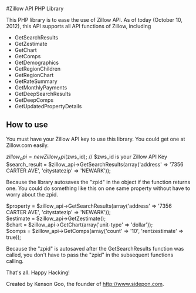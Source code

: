 #Zillow API PHP Library


This PHP library is to ease the use of Zillow API. As of today (October 10, 2012), this API supports all API functions of Zillow, including
* GetSearchResults
* GetZestimate
* GetChart
* GetComps
* GetDemographics
* GetRegionChildren
* GetRegionChart
* GetRateSummary
* GetMonthlyPayments
* GetDeepSearchResults
* GetDeepComps
* GetUpdatedPropertyDetails

## How to use

You must have your Zillow API key to use this library. You could get one at Zillow.com easily.

$zillow_api = new Zillow_Api($zws_id); // $zws_id is your Zillow API Key  
$search_result = $zillow_api->GetSearchResults(array('address' => '7356 CARTER AVE', 'citystatezip' => 
'NEWARK'));  


Because the library autosaves the "zpid" in the object if the function returns one. You could do something like this on one same property without have to worry about the zpid.

$property = $zillow_api->GetSearchResults(array('address' => '7356 CARTER AVE', 'citystatezip' => 'NEWARK'));  
$estimate = $zillow_api->GetZestimate();  
$chart = $zillow_api->GetChart(array('unit-type' => 'dollar'));  
$comps = $zillow_api->GetComps(array('count' => '10', 'rentzestimate' => true));  

Because the "zpid" is autosaved after the GetSearchResults function was called, you don't have to pass the "zpid" in the subsequent functions calling.



That's all. Happy Hacking!



Created by Kenson Goo, the founder of http://www.sidepon.com.
